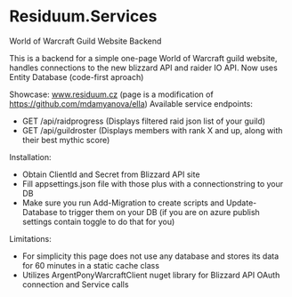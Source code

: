 # Residuum.Services
World of Warcraft Guild Website Backend

This is a backend for a simple one-page World of Warcraft guild website, handles connections to the new blizzard API and raider IO API.
Now uses Entity Database (code-first aproach)

Showcase: www.residuum.cz (page is a modification of https://github.com/mdamyanova/ella)
Available service endpoints: 
- GET /api/raidprogress (Displays filtered raid json list of your guild)
- GET /api/guildroster (Displays members with rank X and up, along with their best mythic score)

Installation:
- Obtain ClientId and Secret from Blizzard API site
- Fill appsettings.json file with those plus with a connectionstring to your DB
- Make sure you run Add-Migration to create scripts and Update-Database to trigger them on your DB (if you are on azure publish settings contain toggle to do that for you)

Limitations:
- For simplicity this page does not use any database and stores its data for 60 minutes in a static cache class
- Utilizes ArgentPonyWarcraftClient nuget library for Blizzard API OAuth connection and Service calls
